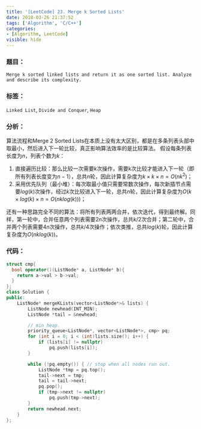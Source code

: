 ```yaml
---
title: '[LeetCode] 23. Merge k Sorted Lists'
date: 2018-03-26 21:37:52
tags: ['Algorithm', 'C/C++']
categories:
- [Algorithm, LeetCode]
visible: hide
---
```


### 题目：

    Merge k sorted linked lists and return it as one sorted list. Analyze and describe its complexity.

### 标签：
`Linked List`, `Divide and Conquer`, `Heap`

### 分析：
算法流程和Merge 2 Sorted Lists在本质上没有太大区别，都是在多条列表头部中取最小，然后进入下一轮比较，真正影响算法效率的是比较算法。
假设每条列表长度为$n$，列表个数为$k$：
1. 直接遍历比较：那么比较一次需要$k$次操作，需要k次比较才能进入下一轮（即所有列表长度变为$n-1$），总共$n$轮，因此计算复杂度为$k \times k \times n = O(nk^2)$；
2. 采用优先队列（最小堆）：每次取最小值只需要常数次操作，每次新插节点需要$log(k)$次操作，经过$k$次比较进入下一轮，总共$n$轮，因此计算复杂度为$O(k \times log(k) \times n = O(nklog(k)))$；

还有一种思路完全不同的算法：将所有列表两两合并，依次迭代，得到最终解。同样，第一轮中，合并任意两个列表需要$2n$次操作，总共$k/2$次合并；第二轮中，合并两个列表需要$4n$次操作，总共$k/4$次操作；依次类推，总共$log(k)$轮，因此计算复杂度为$O(nklog(k))$。

### 代码：
``` c++
struct cmp{
  bool operator()(ListNode* a, ListNode* b){
    return a->val > b->val;
  }
};
class Solution {
public:
    ListNode* mergeKLists(vector<ListNode*>& lists) {
        ListNode newhead(INT_MIN);
        ListNode *tail = &newhead;

        // min heap.
        priority_queue<ListNode*, vector<ListNode*>, cmp> pq;
        for (int i = 0; i < (int)lists.size(); i++) {
            if (lists[i] != nullptr)
                pq.push(lists[i]);
        }

        while (!pq.empty()) { // stop when all nodes run out.
            ListNode *tmp = pq.top();
            tail->next = tmp;
            tail = tail->next;
            pq.pop();
            if (tmp->next != nullptr)
                pq.push(tmp->next);
        }
        return newhead.next;
    }
};
```
